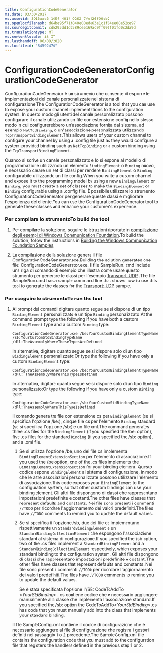 ```yaml
---
title: ConfigurationCodeGenerator
ms.date: 03/30/2017
ms.assetid: 3913aae8-165f-4014-9262-7fe426f90cb2
ms.openlocfilehash: d64be95f71f840e08ede63e1c1f14ee08e52ce97
ms.sourcegitcommit: cdb295dd1db589ce5169ac9ff096f01fd0c2da9d
ms.translationtype: MT
ms.contentlocale: it-IT
ms.lasthandoff: 06/09/2020
ms.locfileid: "84592476"
---
```

# <a name="configurationcodegenerator"></a><span data-ttu-id="4ede3-102">ConfigurationCodeGenerator</span><span class="sxs-lookup"><span data-stu-id="4ede3-102">ConfigurationCodeGenerator</span></span>
<span data-ttu-id="4ede3-103">ConfigurationCodeGenerator è un strumento che consente di esporre le implementazioni del canale personalizzate nel sistema di configurazione.</span><span class="sxs-lookup"><span data-stu-id="4ede3-103">The ConfigurationCodeGenerator is a tool that you can use to expose your custom channel implementations to the configuration system.</span></span> <span data-ttu-id="4ede3-104">In questo modo gli utenti del canale personalizzato possono configurare il canale utilizzando un file con estensione config nello stesso modo in cui configurerebbero un'associazione fornita dal sistema, ad esempio `NetTcpBinding`, o un'associazione personalizzata utilizzando `TcpTransportBindingElement`.</span><span class="sxs-lookup"><span data-stu-id="4ede3-104">This allows users of your custom channel to configure your channel by using a .config file just as they would configure a system-provided binding such as `NetTcpBinding` or a custom binding using the `TcpTransportBindingElement`.</span></span>  
  
 <span data-ttu-id="4ede3-105">Quando si scrive un canale personalizzato e lo si espone al modello di programmazione utilizzando un elemento `BindingElement` o `Binding` nuovo, è necessario creare un set di classi per rendere `BindingElement` o `Binding` configurabile utilizzando un file config.</span><span class="sxs-lookup"><span data-stu-id="4ede3-105">When you write a custom channel and expose it to the programming model by using a new `BindingElement` or `Binding`, you must create a set of classes to make the `BindingElement` or `Binding` configurable using a .config file.</span></span> <span data-ttu-id="4ede3-106">È possibile utilizzare lo strumento ConfigurationCodeGenerator per generare queste classi e migliorare l'esperienza del cliente.</span><span class="sxs-lookup"><span data-stu-id="4ede3-106">You can use the ConfigurationCodeGenerator tool to generate these classes and enhance your customer's experience.</span></span>  
  
### <a name="to-build-the-tool"></a><span data-ttu-id="4ede3-107">Per compilare lo strumento</span><span class="sxs-lookup"><span data-stu-id="4ede3-107">To build the tool</span></span>  
  
1. <span data-ttu-id="4ede3-108">Per compilare la soluzione, seguire le istruzioni riportate in [compilazione degli esempi di Windows Communication Foundation](building-the-samples.md).</span><span class="sxs-lookup"><span data-stu-id="4ede3-108">To build the solution, follow the instructions in [Building the Windows Communication Foundation Samples](building-the-samples.md).</span></span>  
  
2. <span data-ttu-id="4ede3-109">La compilazione della soluzione genera il file ConfigurationCodeGenerator.exe.</span><span class="sxs-lookup"><span data-stu-id="4ede3-109">Building the solution generates one file: ConfigurationCodeGenerator.exe.</span></span> <span data-ttu-id="4ede3-110">Il file SampleRun. cmd include una riga di comando di esempio che illustra come usare questo strumento per generare le classi per l'esempio [Transport: UDP](transport-udp.md) .</span><span class="sxs-lookup"><span data-stu-id="4ede3-110">The file SampleRun.cmd has a sample command line that shows how to use this tool to generate the classes for the [Transport: UDP](transport-udp.md) sample.</span></span>  
  
### <a name="to-run-the-tool"></a><span data-ttu-id="4ede3-111">Per eseguire lo strumento</span><span class="sxs-lookup"><span data-stu-id="4ede3-111">To run the tool</span></span>  
  
1. <span data-ttu-id="4ede3-112">Al prompt dei comandi digitare quanto segue se si dispone di un tipo `BindingElement` personalizzato e un tipo `Binding` personalizzato:</span><span class="sxs-lookup"><span data-stu-id="4ede3-112">At the command prompt type the following if you have both a custom `BindingElement` type and a custom `Binding` type:</span></span>  
  
    ```console  
    ConfigurationCodeGenerator.exe /be:YourCustomBindingElementTypeName /sb:YourCustomStdBindingTypeName /dll:TheAssemblyWhereTheseTypesAreDefined  
    ```  
  
     <span data-ttu-id="4ede3-113">In alternativa, digitare quanto segue se si dispone solo di un tipo `BindingElement` personalizzato:</span><span class="sxs-lookup"><span data-stu-id="4ede3-113">Or type the following if you have only a custom `BindingElement` type:</span></span>  
  
    ```console  
    ConfigurationCodeGenerator.exe /be:YourCustomBindingElementTypeName /dll: TheAssemblyWhereThisTypeIsDefined  
    ```  
  
     <span data-ttu-id="4ede3-114">In alternativa, digitare quanto segue se si dispone solo di un tipo `Binding` personalizzato:</span><span class="sxs-lookup"><span data-stu-id="4ede3-114">Or type the following if you have only a custom `Binding` type:</span></span>  
  
    ```console  
    ConfigurationCodeGenerator.exe /sb:YourCustomStdBindingTypeName /dll:TheAssemblyWhereThisTypeIsDefined  
    ```  
  
     <span data-ttu-id="4ede3-115">Il comando genera tre file con estensione cs per `BindingElement` (se si specifica l'opzione /be:), cinque file cs per l'elemento `Binding` standard (se si specifica l'opzione /sb:) e un file xml.</span><span class="sxs-lookup"><span data-stu-id="4ede3-115">The command generates three .cs files for the `BindingElement` (if you specified the /be: option), five .cs files for the standard `Binding` (if you specified the /sb: option), and a .xml file.</span></span>  
  
    1. <span data-ttu-id="4ede3-116">Se si utilizza l'opzione /be, uno dei file cs implementa `BindingElementExtensionSection` per l'elemento di associazione.</span><span class="sxs-lookup"><span data-stu-id="4ede3-116">If you used the /be option, one of the .cs files implements the `BindingElementExtensionSection` for your binding element.</span></span> <span data-ttu-id="4ede3-117">Questo codice espone `BindingElement` al sistema di configurazione, in modo che le altre associazioni personalizzate possono utilizzare l'elemento di associazione.</span><span class="sxs-lookup"><span data-stu-id="4ede3-117">This code exposes your `BindingElement` to the configuration system, so that other custom bindings can use your binding element.</span></span> <span data-ttu-id="4ede3-118">Gli altri file dispongono di classi che rappresentano impostazioni predefinite e costanti.</span><span class="sxs-lookup"><span data-stu-id="4ede3-118">The other files have classes that represent defaults and constants.</span></span> <span data-ttu-id="4ede3-119">Nei file sono presenti i commenti `//TODO` per ricordare l'aggiornamento dei valori predefiniti.</span><span class="sxs-lookup"><span data-stu-id="4ede3-119">The files have `//TODO` comments to remind you to update the default values.</span></span>  
  
    2. <span data-ttu-id="4ede3-120">Se si specifica il l'opzione /sb, due dei file cs implementano rispettivamente un `StandardBindingElement` e un `StandardBindingCollectionElement` che espongono l'associazione standard al sistema di configurazione.</span><span class="sxs-lookup"><span data-stu-id="4ede3-120">If you specified the /sb option, two of the .cs files implement a `StandardBindingElement` and a `StandardBindingCollectionElement` respectively, which exposes your standard binding to the configuration system.</span></span> <span data-ttu-id="4ede3-121">Gli altri file dispongono di classi che rappresentano impostazioni predefinite e costanti.</span><span class="sxs-lookup"><span data-stu-id="4ede3-121">The other files have classes that represent defaults and constants.</span></span> <span data-ttu-id="4ede3-122">Nei file sono presenti i commenti `//TODO` per ricordare l'aggiornamento dei valori predefiniti.</span><span class="sxs-lookup"><span data-stu-id="4ede3-122">The files have `//TODO` comments to remind you to update the default values.</span></span>  
  
         <span data-ttu-id="4ede3-123">Se è stata specificata l'opzione l'/SB: CodeToAddTo \<*YourStdBinding*> . cs contiene codice che è necessario aggiungere manualmente alla classe che implementa l'associazione standard.</span><span class="sxs-lookup"><span data-stu-id="4ede3-123">If you specified the /sb: option the CodeToAddTo\<*YourStdBinding*>.cs has code that you must manually add into the class that implements your standard binding.</span></span>  
  
     <span data-ttu-id="4ede3-124">Il file SampleConfig.xml contiene il codice di configurazione che è necessario aggiungere al file di configurazione che registra i gestori definiti nel passaggio 1 o 2 precedente.</span><span class="sxs-lookup"><span data-stu-id="4ede3-124">The SampleConfig.xml file contains the configuration code that you must add to the configuration file that registers the handlers defined in the previous step 1 or 2.</span></span>  
